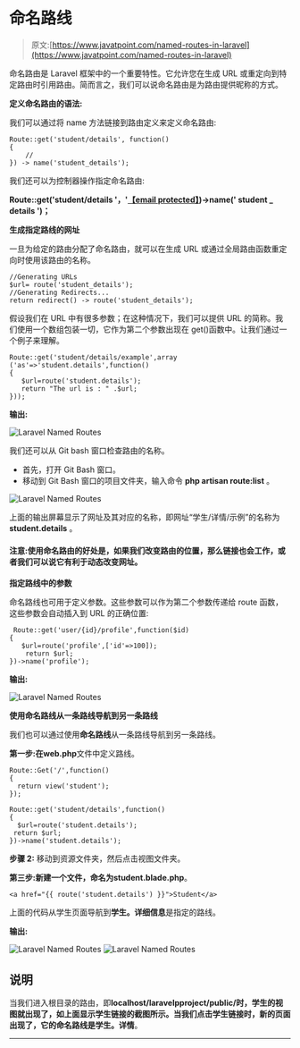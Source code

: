 # 命名路线

> 原文:[https://www.javatpoint.com/named-routes-in-laravel](https://www.javatpoint.com/named-routes-in-laravel)

命名路由是 Laravel 框架中的一个重要特性。它允许您在生成 URL 或重定向到特定路由时引用路由。简而言之，我们可以说命名路由是为路由提供昵称的方式。

**定义命名路由的语法:**

我们可以通过将 name 方法链接到路由定义来定义命名路由:

```
Route::get('student/details', function()
{
    //
}) -> name('student_details');

```

我们还可以为控制器操作指定命名路由:

**Route::get('student/details '，'[【email protected】](/cdn-cgi/l/email-protection))->name(' student _ details ')；**

**生成指定路线的网址**

一旦为给定的路由分配了命名路由，就可以在生成 URL 或通过全局路由函数重定向时使用该路由的名称。

```
//Generating URLs
$url= route('student_details');
//Generating Redirects...
return redirect() -> route('student_details');

```

假设我们在 URL 中有很多参数；在这种情况下，我们可以提供 URL 的简称。我们使用一个数组包装一切，它作为第二个参数出现在 get()函数中。让我们通过一个例子来理解。

```
Route::get('student/details/example',array 
('as'=>'student.details',function()
{
   $url=route('student.details');
   return "The url is : " .$url;
}));

```

**输出:**

![Laravel Named Routes](../Images/5014c0f30a2ca68c34541753d7ca0dda.png)

我们还可以从 Git bash 窗口检查路由的名称。

*   首先，打开 Git Bash 窗口。
*   移动到 Git Bash 窗口的项目文件夹，输入命令 **php artisan route:list** 。

![Laravel Named Routes](../Images/c5ec6f7e399c29e54cca5ad46f0e864d.png)

上面的输出屏幕显示了网址及其对应的名称，即网址“学生/详情/示例”的名称为 **student.details** 。

#### 注意:使用命名路由的好处是，如果我们改变路由的位置，那么链接也会工作，或者我们可以说它有利于动态改变网址。

**指定路线中的参数**

命名路线也可用于定义参数。这些参数可以作为第二个参数传递给 route 函数，这些参数会自动插入到 URL 的正确位置:

```
 Route::get('user/{id}/profile',function($id)
{
   $url=route('profile',['id'=>100]);
    return $url;
})->name('profile');

```

**输出:**

![Laravel Named Routes](../Images/b9f022e6b53ac902f27d3701bbe8c619.png)

**使用命名路线从一条路线导航到另一条路线**

我们也可以通过使用**命名路线**从一条路线导航到另一条路线。

**第一步:**在**web.php**文件中定义路线。

```
Route::Get('/',function()
{
  return view('student');
});

Route::get('student/details',function()
{
  $url=route('student.details');
 return $url;
})->name('student.details');

```

**步骤 2:** 移动到资源文件夹，然后点击视图文件夹。

**第三步:**新建一个文件，命名为**student.blade.php**。

```
<a href="{{ route('student.details') }}">Student</a>

```

上面的代码从学生页面导航到**学生。详细信息**是指定的路线。

**输出:**

![Laravel Named Routes](../Images/c96f75720189bac89d2c1707b1c2d4ed.png)
![Laravel Named Routes](../Images/1eb78bf777fb7005b95507cfc4bf98e1.png)

## 说明

当我们进入根目录的路由，即**localhost/laravelpproject/public/**时，学生的视图就出现了，如上面显示学生链接的截图所示。当我们点击学生链接时，新的页面出现了，它的命名路线是**学生。详情**。

* * *